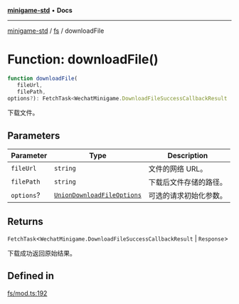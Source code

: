 [**minigame-std**](../../../README.md) • **Docs**

***

[minigame-std](../../../README.md) / [fs](../README.md) / downloadFile

# Function: downloadFile()

```ts
function downloadFile(
   fileUrl, 
   filePath, 
options?): FetchTask<WechatMinigame.DownloadFileSuccessCallbackResult | Response>
```

下载文件。

## Parameters

| Parameter | Type | Description |
| ------ | ------ | ------ |
| `fileUrl` | `string` | 文件的网络 URL。 |
| `filePath` | `string` | 下载后文件存储的路径。 |
| `options`? | [`UnionDownloadFileOptions`](../type-aliases/UnionDownloadFileOptions.md) | 可选的请求初始化参数。 |

## Returns

`FetchTask`\<`WechatMinigame.DownloadFileSuccessCallbackResult` \| `Response`\>

下载成功返回原始结果。

## Defined in

[fs/mod.ts:192](https://github.com/JiangJie/minigame-std/blob/1fb9a762786cb461df809682ecf1703bbcf00b3a/src/std/fs/mod.ts#L192)
